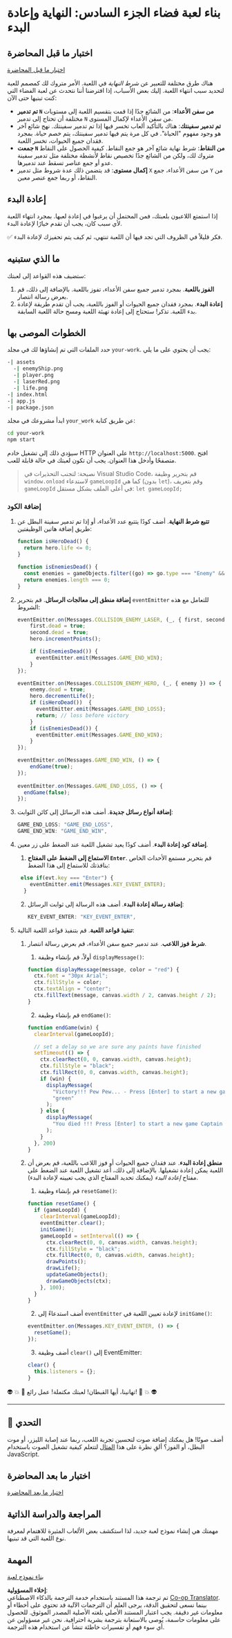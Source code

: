 <!--
CO_OP_TRANSLATOR_METADATA:
{
  "original_hash": "01336cddd638242e99b133614111ea40",
  "translation_date": "2025-08-25T22:34:08+00:00",
  "source_file": "6-space-game/6-end-condition/README.md",
  "language_code": "ar"
}
-->
# بناء لعبة فضاء الجزء السادس: النهاية وإعادة البدء

## اختبار ما قبل المحاضرة

[اختبار ما قبل المحاضرة](https://ashy-river-0debb7803.1.azurestaticapps.net/quiz/39)

هناك طرق مختلفة للتعبير عن *شرط النهاية* في اللعبة. الأمر متروك لك كمصمم للعبة لتحديد سبب انتهاء اللعبة. إليك بعض الأسباب، إذا افترضنا أننا نتحدث عن لعبة الفضاء التي كنت تبنيها حتى الآن:

- **تم تدمير `N` من سفن الأعداء**: من الشائع جدًا إذا قمت بتقسيم اللعبة إلى مستويات مختلفة أن تحتاج إلى تدمير `N` من سفن الأعداء لإكمال المستوى.
- **تم تدمير سفينتك**: هناك بالتأكيد ألعاب تخسر فيها إذا تم تدمير سفينتك. نهج شائع آخر هو وجود مفهوم "الحياة". في كل مرة يتم فيها تدمير سفينتك، يتم خصم حياة. بمجرد فقدان جميع الحيوات، تخسر اللعبة.
- **جمعت `N` من النقاط**: شرط نهاية شائع آخر هو جمع النقاط. كيفية الحصول على النقاط متروك لك، ولكن من الشائع جدًا تخصيص نقاط لأنشطة مختلفة مثل تدمير سفينة عدو أو جمع عناصر تسقط عند تدميرها.
- **إكمال مستوى**: قد يتضمن ذلك عدة شروط مثل تدمير `X` من سفن الأعداء، جمع `Y` من النقاط، أو ربما جمع عنصر معين.

## إعادة البدء

إذا استمتع اللاعبون بلعبتك، فمن المحتمل أن يرغبوا في إعادة لعبها. بمجرد انتهاء اللعبة لأي سبب كان، يجب أن تقدم خيارًا لإعادة البدء.

✅ فكر قليلاً في الظروف التي تجد فيها أن اللعبة تنتهي، ثم كيف يتم تحفيزك لإعادة البدء.

## ما الذي ستبنيه

ستضيف هذه القواعد إلى لعبتك:

1. **الفوز باللعبة**. بمجرد تدمير جميع سفن الأعداء، تفوز باللعبة. بالإضافة إلى ذلك، قم بعرض رسالة انتصار.
2. **إعادة البدء**. بمجرد فقدان جميع الحيوات أو الفوز باللعبة، يجب أن تقدم طريقة لإعادة بدء اللعبة. تذكر! ستحتاج إلى إعادة تهيئة اللعبة ومسح حالة اللعبة السابقة.

## الخطوات الموصى بها

حدد الملفات التي تم إنشاؤها لك في مجلد `your-work`. يجب أن يحتوي على ما يلي:

```bash
-| assets
  -| enemyShip.png
  -| player.png
  -| laserRed.png
  -| life.png
-| index.html
-| app.js
-| package.json
```

ابدأ مشروعك في مجلد `your_work` عن طريق كتابة:

```bash
cd your-work
npm start
```

سيؤدي ذلك إلى تشغيل خادم HTTP على العنوان `http://localhost:5000`. افتح متصفحًا وأدخل هذا العنوان. يجب أن تكون لعبتك في حالة قابلة للعب.

> نصيحة: لتجنب التحذيرات في Visual Studio Code، قم بتحرير وظيفة `window.onload` لاستدعاء `gameLoopId` كما هي (بدون `let`)، وقم بتعريف `gameLoopId` في أعلى الملف بشكل مستقل: `let gameLoopId;`

### إضافة الكود

1. **تتبع شرط النهاية**. أضف كودًا يتتبع عدد الأعداء، أو إذا تم تدمير سفينة البطل عن طريق إضافة هاتين الوظيفتين:

    ```javascript
    function isHeroDead() {
      return hero.life <= 0;
    }

    function isEnemiesDead() {
      const enemies = gameObjects.filter((go) => go.type === "Enemy" && !go.dead);
      return enemies.length === 0;
    }
    ```

2. **إضافة منطق إلى معالجات الرسائل**. قم بتحرير `eventEmitter` للتعامل مع هذه الشروط:

    ```javascript
    eventEmitter.on(Messages.COLLISION_ENEMY_LASER, (_, { first, second }) => {
        first.dead = true;
        second.dead = true;
        hero.incrementPoints();

        if (isEnemiesDead()) {
          eventEmitter.emit(Messages.GAME_END_WIN);
        }
    });

    eventEmitter.on(Messages.COLLISION_ENEMY_HERO, (_, { enemy }) => {
        enemy.dead = true;
        hero.decrementLife();
        if (isHeroDead())  {
          eventEmitter.emit(Messages.GAME_END_LOSS);
          return; // loss before victory
        }
        if (isEnemiesDead()) {
          eventEmitter.emit(Messages.GAME_END_WIN);
        }
    });
    
    eventEmitter.on(Messages.GAME_END_WIN, () => {
        endGame(true);
    });
      
    eventEmitter.on(Messages.GAME_END_LOSS, () => {
      endGame(false);
    });
    ```

3. **إضافة أنواع رسائل جديدة**. أضف هذه الرسائل إلى كائن الثوابت:

    ```javascript
    GAME_END_LOSS: "GAME_END_LOSS",
    GAME_END_WIN: "GAME_END_WIN",
    ```

4. **إضافة كود إعادة البدء**. أضف كودًا يعيد تشغيل اللعبة عند الضغط على زر معين.

   1. **الاستماع إلى الضغط على المفتاح `Enter`**. قم بتحرير مستمع الأحداث الخاص بنافذتك للاستماع إلى هذا الضغط:

    ```javascript
     else if(evt.key === "Enter") {
        eventEmitter.emit(Messages.KEY_EVENT_ENTER);
      }
    ```

   2. **إضافة رسالة إعادة البدء**. أضف هذه الرسالة إلى ثوابت الرسائل:

        ```javascript
        KEY_EVENT_ENTER: "KEY_EVENT_ENTER",
        ```

5. **تنفيذ قواعد اللعبة**. قم بتنفيذ قواعد اللعبة التالية:

   1. **شرط فوز اللاعب**. عند تدمير جميع سفن الأعداء، قم بعرض رسالة انتصار.

      1. أولاً، قم بإنشاء وظيفة `displayMessage()`:

        ```javascript
        function displayMessage(message, color = "red") {
          ctx.font = "30px Arial";
          ctx.fillStyle = color;
          ctx.textAlign = "center";
          ctx.fillText(message, canvas.width / 2, canvas.height / 2);
        }
        ```

      2. قم بإنشاء وظيفة `endGame()`:

        ```javascript
        function endGame(win) {
          clearInterval(gameLoopId);
        
          // set a delay so we are sure any paints have finished
          setTimeout(() => {
            ctx.clearRect(0, 0, canvas.width, canvas.height);
            ctx.fillStyle = "black";
            ctx.fillRect(0, 0, canvas.width, canvas.height);
            if (win) {
              displayMessage(
                "Victory!!! Pew Pew... - Press [Enter] to start a new game Captain Pew Pew",
                "green"
              );
            } else {
              displayMessage(
                "You died !!! Press [Enter] to start a new game Captain Pew Pew"
              );
            }
          }, 200)  
        }
        ```

   2. **منطق إعادة البدء**. عند فقدان جميع الحيوات أو فوز اللاعب باللعبة، قم بعرض أن اللعبة يمكن إعادة تشغيلها. بالإضافة إلى ذلك، أعد تشغيل اللعبة عند الضغط على مفتاح *إعادة البدء* (يمكنك تحديد المفتاح الذي يجب تعيينه لإعادة البدء).

      1. قم بإنشاء وظيفة `resetGame()`:

        ```javascript
        function resetGame() {
          if (gameLoopId) {
            clearInterval(gameLoopId);
            eventEmitter.clear();
            initGame();
            gameLoopId = setInterval(() => {
              ctx.clearRect(0, 0, canvas.width, canvas.height);
              ctx.fillStyle = "black";
              ctx.fillRect(0, 0, canvas.width, canvas.height);
              drawPoints();
              drawLife();
              updateGameObjects();
              drawGameObjects(ctx);
            }, 100);
          }
        }
        ```

      2. أضف استدعاءً إلى `eventEmitter` لإعادة تعيين اللعبة في `initGame()`:

        ```javascript
        eventEmitter.on(Messages.KEY_EVENT_ENTER, () => {
          resetGame();
        });
        ```

      3. أضف وظيفة `clear()` إلى EventEmitter:

        ```javascript
        clear() {
          this.listeners = {};
        }
        ```

👽 💥 🚀 تهانينا، أيها القبطان! لعبتك مكتملة! عمل رائع! 🚀 💥 👽

---

## 🚀 التحدي

أضف صوتًا! هل يمكنك إضافة صوت لتحسين تجربة اللعب، ربما عند إصابة الليزر، أو موت البطل، أو الفوز؟ ألقِ نظرة على هذا [المثال](https://www.w3schools.com/jsref/tryit.asp?filename=tryjsref_audio_play) لتتعلم كيفية تشغيل الصوت باستخدام JavaScript.

## اختبار ما بعد المحاضرة

[اختبار ما بعد المحاضرة](https://ashy-river-0debb7803.1.azurestaticapps.net/quiz/40)

## المراجعة والدراسة الذاتية

مهمتك هي إنشاء نموذج لعبة جديد، لذا استكشف بعض الألعاب المثيرة للاهتمام لمعرفة نوع اللعبة التي قد تبنيها.

## المهمة

[بناء نموذج لعبة](assignment.md)

**إخلاء المسؤولية**:  
تم ترجمة هذا المستند باستخدام خدمة الترجمة بالذكاء الاصطناعي [Co-op Translator](https://github.com/Azure/co-op-translator). بينما نسعى لتحقيق الدقة، يرجى العلم أن الترجمات الآلية قد تحتوي على أخطاء أو معلومات غير دقيقة. يجب اعتبار المستند الأصلي بلغته الأصلية المصدر الموثوق. للحصول على معلومات حاسمة، يُوصى بالاستعانة بترجمة بشرية احترافية. نحن غير مسؤولين عن أي سوء فهم أو تفسيرات خاطئة تنشأ عن استخدام هذه الترجمة.